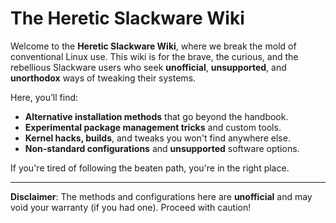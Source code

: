 # The Heretic Slackware Wiki

Welcome to the **Heretic Slackware Wiki**, where we break the mold of conventional Linux use. This wiki is for the brave, the curious, and the rebellious Slackware users who seek **unofficial**, **unsupported**, and **unorthodox** ways of tweaking their systems.

Here, you’ll find:
- **Alternative installation methods** that go beyond the handbook.
- **Experimental package management tricks** and custom tools.
- **Kernel hacks, builds**, and tweaks you won't find anywhere else.
- **Non-standard configurations** and **unsupported** software options.

If you're tired of following the beaten path, you're in the right place.

---

**Disclaimer**: The methods and configurations here are **unofficial** and may void your warranty (if you had one). Proceed with caution!
